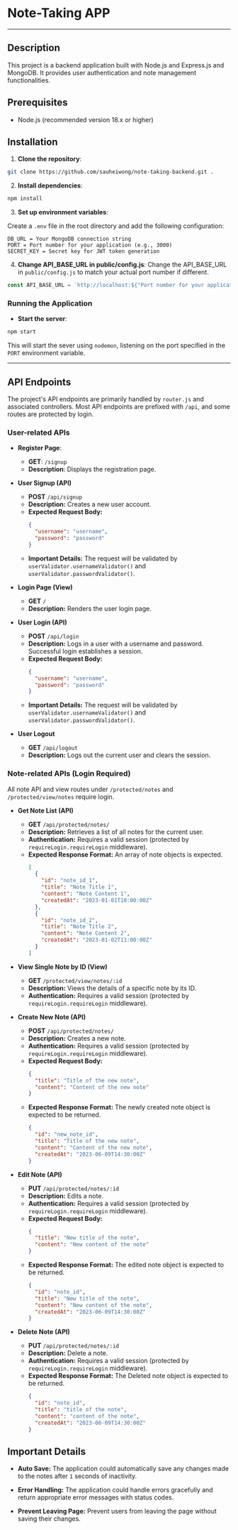 # Note-Taking APP

---

## Description

This project is a backend application built with Node.js and Express.js and MongoDB. It provides user authentication and note management functionalities.

## Prerequisites

- Node.js (recommended version 18.x or higher)

## Installation

1. **Clone the repository**:

```bash
git clone https://github.com/sauheiwong/note-taking-backend.git .
```

2. **Install dependencies**:

```bash
npm install
```

3. **Set up environment variables**:

Create a `.env` file in the root directory and add the following configuration:

```
DB_URL = Your MongoDB connection string
PORT = Port number for your application (e.g., 3000)
SECRET_KEY = Secret key for JWT token generation
```

4. **Change API_BASE_URL in public/config.js**:
   Change the API_BASE_URL in `public/config.js` to match your actual port number if different.

```javascript
const API_BASE_URL = `http://localhost:${"Port number for your application (e.g., 3000)"}`; // change to your actual port number if different.
```

### Running the Application

- **Start the server**:

```bash
npm start
```

This will start the sever using `nodemon`, listening on the port specified in the `PORT` environment variable.

---

## API Endpoints

The project's API endpoints are primarily handled by `router.js` and associated controllers. Most API endpoints are prefixed with `/api`, and some routes are protected by login.

### User-related APIs

- **Register Page**:

  - **GET**: `/signup`
  - **Description**: Displays the registration page.

- **User Signup (API)**

  - **POST** `/api/signup`
  - **Description:** Creates a new user account.
  - **Expected Request Body:**
    ```json
    {
      "username": "username",
      "password": "password"
    }
    ```
  - **Important Details:** The request will be validated by `userValidator.usernameValidator()` and `userValidator.passwordValidator()`.

- **Login Page (View)**

  - **GET** `/`
  - **Description:** Renders the user login page.

- **User Login (API)**

  - **POST** `/api/login`
  - **Description:** Logs in a user with a username and password. Successful login establishes a session.
  - **Expected Request Body:**
    ```json
    {
      "username": "username",
      "password": "password"
    }
    ```
  - **Important Details:** The request will be validated by `userValidator.usernameValidator()` and `userValidator.passwordValidator()`.

- **User Logout**

  - **GET** `/api/logout`
  - **Description:** Logs out the current user and clears the session.

### Note-related APIs (Login Required)

All note API and view routes under `/protected/notes` and `/protected/view/notes` require login.

- **Get Note List (API)**

  - **GET** `/api/protected/notes/`
  - **Description:** Retrieves a list of all notes for the current user.
  - **Authentication:** Requires a valid session (protected by `requireLogin.requireLogin` middleware).
  - **Expected Response Format:** An array of note objects is expected.
    ```json
    [
      {
        "id": "note_id_1",
        "title": "Note Title 1",
        "content": "Note Content 1",
        "createdAt": "2023-01-01T10:00:00Z"
      },
      {
        "id": "note_id_2",
        "title": "Note Title 2",
        "content": "Note Content 2",
        "createdAt": "2023-01-02T11:00:00Z"
      }
    ]
    ```

- **View Single Note by ID (View)**

  - **GET** `/protected/view/notes/:id`
  - **Description:** Views the details of a specific note by its ID.
  - **Authentication:** Requires a valid session (protected by `requireLogin.requireLogin` middleware).

- **Create New Note (API)**

  - **POST** `/api/protected/notes/`
  - **Description:** Creates a new note.
  - **Authentication:** Requires a valid session (protected by `requireLogin.requireLogin` middleware).
  - **Expected Request Body:**
    ```json
    {
      "title": "Title of the new note",
      "content": "Content of the new note"
    }
    ```
  - **Expected Response Format:** The newly created note object is expected to be returned.
    ```json
    {
      "id": "new_note_id",
      "title": "Title of the new note",
      "content": "Content of the new note",
      "createdAt": "2023-06-09T14:30:00Z"
    }
    ```

- **Edit Note (API)**

  - **PUT** `/api/protected/notes/:id`
  - **Description:** Edits a note.
  - **Authentication:** Requires a valid session (protected by `requireLogin.requireLogin` middleware).
  - **Expected Request Body:**
    ```json
    {
      "title": "New title of the note",
      "content": "New content of the note"
    }
    ```
  - **Expected Response Format:** The edited note object is expected to be returned.
    ```json
    {
      "id": "note_id",
      "title": "New title of the note",
      "content": "New content of the note",
      "createdAt": "2023-06-09T14:30:00Z"
    }
    ```

- **Delete Note (API)**

  - **PUT** `/api/protected/notes/:id`
  - **Description:** Delete a note.
  - **Authentication:** Requires a valid session (protected by `requireLogin.requireLogin` middleware).
  - **Expected Response Format:** The Deleted note object is expected to be returned.
    ```json
    {
      "id": "note_id",
      "title": "title of the note",
      "content": "content of the note",
      "createdAt": "2023-06-09T14:30:00Z"
    }
    ```

## Important Details

- **Auto Save:** The application could automatically save any changes made to the notes after `1` seconds of inactivity.

- **Error Handling:** The application could handle errors gracefully and return appropriate error messages with status codes.

- **Prevent Leaving Page:** Prevent users from leaving the page without saving their changes.
